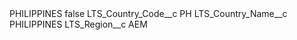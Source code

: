 <?xml version="1.0" encoding="UTF-8"?>
<CustomMetadata xmlns="http://soap.sforce.com/2006/04/metadata" xmlns:xsi="http://www.w3.org/2001/XMLSchema-instance" xmlns:xsd="http://www.w3.org/2001/XMLSchema">
    <label>PHILIPPINES</label>
    <protected>false</protected>
    <values>
        <field>LTS_Country_Code__c</field>
        <value xsi:type="xsd:string">PH</value>
    </values>
    <values>
        <field>LTS_Country_Name__c</field>
        <value xsi:type="xsd:string">PHILIPPINES</value>
    </values>
    <values>
        <field>LTS_Region__c</field>
        <value xsi:type="xsd:string">AEM</value>
    </values>
</CustomMetadata>
